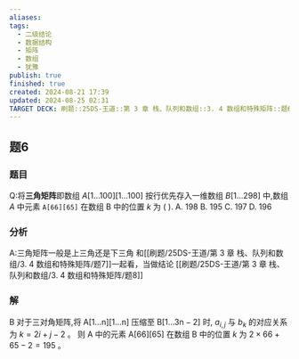 ```yaml
---
aliases: 
tags:
  - 二级结论
  - 数据结构
  - 矩阵
  - 数组
  - 犹豫
publish: true
finished: true
created: 2024-08-21 17:39
updated: 2024-08-25 02:31
TARGET DECK: 刷题::25DS-王道::第 3 章 栈、队列和数组::3. 4 数组和特殊矩阵::题6
---
```

## 题6
### 题目
Q:将**三角矩阵**即数组 $A\left\lbrack  {1\ldots {100}}\right\rbrack  \left\lbrack  {1\ldots {100}}\right\rbrack$ 按行优先存入一维数组 $B\left\lbrack  {1\ldots {298}}\right\rbrack$ 中,数组 $A$ 中元素 `A[66][65]` 在数组 B 中的位置 $k$ 为 ( ).
A. 198 
B. 195 
C. 197 
D. 196
### 分析
A:三角矩阵一般是上三角还是下三角
和[[刷题/25DS-王道/第 3 章 栈、队列和数组/3. 4 数组和特殊矩阵/题7]]一起看，当做结论
[[刷题/25DS-王道/第 3 章 栈、队列和数组/3. 4 数组和特殊矩阵/题8]]
### 解
B
对于三对角矩阵,将 $\mathrm{A}\left\lbrack  {1\ldots \mathrm{n}}\right\rbrack  \left\lbrack  {1\ldots \mathrm{n}}\right\rbrack$ 压缩至 $\mathrm{B}\left\lbrack  {1\ldots 3\mathrm{n} - 2}\right\rbrack$ 时, ${a}_{i,j}$ 与 ${b}_{k}$ 的对应关系为 $k = {2i} + j - 2$ 。
则 $\mathrm{A}$ 中的元素 $\mathrm{A}\left\lbrack  {66}\right\rbrack  \left\lbrack  {65}\right\rbrack$ 在数组 $\mathrm{B}$ 中的位置 $k$ 为 $2 \times  {66} + {65} - 2 = {195}$ 。
<!--ID: 1725344114023-->
